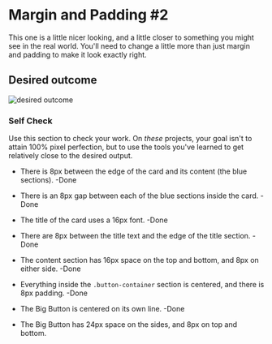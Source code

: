 # Margin and Padding #2

This one is a little nicer looking, and a little closer to something you might see in the real world. You'll need to change a little more than just margin and padding to make it look exactly right.

## Desired outcome
![desired outcome](./desired-outcome.png)

### Self Check
Use this section to check your work. On _these_ projects, your goal isn't to attain 100% pixel perfection, but to use the tools you've learned to get relatively close to the desired output.

- There is 8px between the edge of the card and its content (the blue sections).
-Done

- There is an 8px gap between each of the blue sections inside the card.
-Done
- The title of the card uses a 16px font.
-Done
- There are 8px between the title text and the edge of the title section.
-Done
- The content section has 16px space on the top and bottom, and 8px on either side.
-Done
- Everything inside the `.button-container` section is centered, and there is 8px padding.
-Done
- The Big Button is centered on its own line.
-Done
- The Big Button has 24px space on the sides, and 8px on top and bottom.

